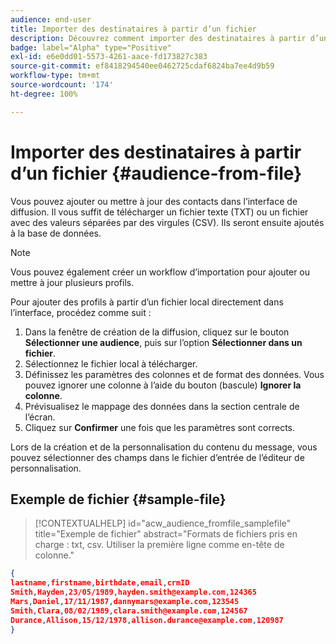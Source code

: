 ```yaml
---
audience: end-user
title: Importer des destinataires à partir d’un fichier
description: Découvrez comment importer des destinataires à partir d’un fichier externe.
badge: label="Alpha" type="Positive"
exl-id: e6e0dd01-5573-4261-aace-fd173827c383
source-git-commit: ef8418294540ee0462725cdaf6824ba7ee4d9b59
workflow-type: tm+mt
source-wordcount: '174'
ht-degree: 100%

---
```


# Importer des destinataires à partir d’un fichier {#audience-from-file}

Vous pouvez ajouter ou mettre à jour des contacts dans l’interface de diffusion. Il vous suffit de télécharger un fichier texte (TXT) ou un fichier avec des valeurs séparées par des virgules (CSV). Ils seront ensuite ajoutés à la base de données.

>[!NOTE]
>
>Vous pouvez également créer un workflow d’importation pour ajouter ou mettre à jour plusieurs profils.


Pour ajouter des profils à partir d’un fichier local directement dans l’interface, procédez comme suit :

1. Dans la fenêtre de création de la diffusion, cliquez sur le bouton **Sélectionner une audience**, puis sur l’option **Sélectionner dans un fichier**.
1. Sélectionnez le fichier local à télécharger.
1. Définissez les paramètres des colonnes et de format des données. Vous pouvez ignorer une colonne à l’aide du bouton (bascule) **Ignorer la colonne**.
1. Prévisualisez le mappage des données dans la section centrale de l’écran.
1. Cliquez sur **Confirmer** une fois que les paramètres sont corrects.

Lors de la création et de la personnalisation du contenu du message, vous pouvez sélectionner des champs dans le fichier d’entrée de l’éditeur de personnalisation.

## Exemple de fichier {#sample-file}

>[!CONTEXTUALHELP]
>id="acw_audience_fromfile_samplefile"
>title="Exemple de fichier"
>abstract="Formats de fichiers pris en charge : txt, csv. Utiliser la première ligne comme en-tête de colonne."


```json
{
lastname,firstname,birthdate,email,crmID
Smith,Hayden,23/05/1989,hayden.smith@example.com,124365
Mars,Daniel,17/11/1987,dannymars@example.com,123545
Smith,Clara,08/02/1989,clara.smith@example.com,124567
Durance,Allison,15/12/1978,allison.durance@example.com,120987
}
```
